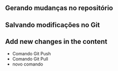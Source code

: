 ## Gerando mudanças no repositório

## Salvando modificações no Git

## Add new changes in the content

* Comando Git Push
* Comando Git Pull
* novo comando
